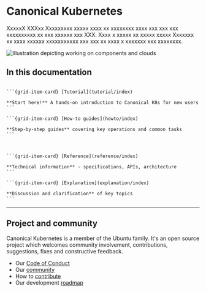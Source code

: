 # Canonical Kubernetes 

XxxxxX XXXxx Xxxxxxxxx xxxxx xxxx xx xxxxxxxx xxxx xxx xxx xxx xxxxxxxxxx xx
xxx xxxxxx xxx XXX. Xxxx x xxxxx xx xxxxx xxxxx Xxxxxxx xx xxxx xxxxxx
xxxxxxxxxxx xxx xxx xx xxxx x xxxxxxx xxx xxxxxxxx.

![Illustration depicting working on components and clouds][logo]

## In this documentation

````{grid} 1 1 2 2

```{grid-item-card} [Tutorial](tutorial/index)

**Start here!** A hands-on introduction to Canonical K8s for new users
```

```{grid-item-card} [How-to guides](howto/index)

**Step-by-step guides** covering key operations and common tasks
```

````

````{grid} 1 1 2 2


```{grid-item-card} [Reference](reference/index)

**Technical information** - specifications, APIs, architecture
```

```{grid-item-card} [Explanation](explanation/index)

**Discussion and clarification** of key topics
```

````

---

## Project and community

Canonical Kubernetes is a member of the Ubuntu family. It's an open source
project which welcomes community involvement, contributions, suggestions, fixes
and constructive feedback.

- Our [Code of Conduct]
- Our [community]
- How to [contribute]
- Our development [roadmap]

<!-- IMAGES -->

[logo]: https://assets.ubuntu.com/v1/843c77b6-juju-at-a-glace.svg

<!-- LINKS -->

[Code of Conduct]: https://ubuntu.com/community/ethos/code-of-conduct
[community]: /charm/reference/community
[contribute]: /snap/howto/contribute
[roadmap]: /snap/reference/roadmap
[overview page]: /charm/explanation/about
[arch]: /charm/reference/architecture
[Juju]: https://juju.is
[k8s snap package]: /snap/index